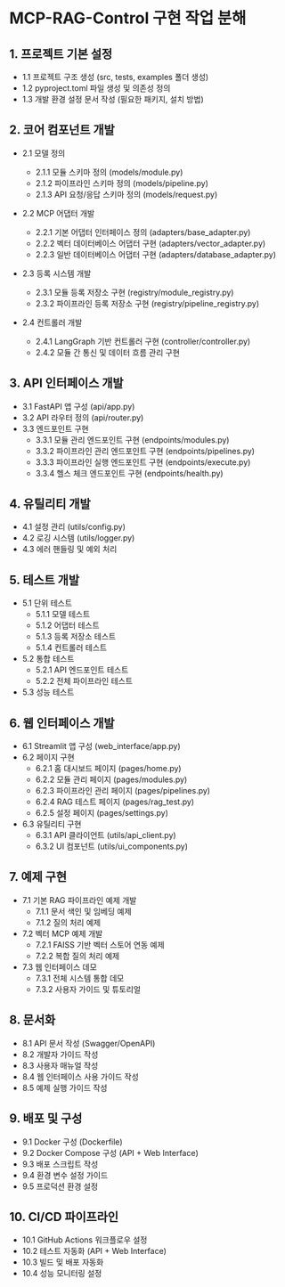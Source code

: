 # MCP-RAG-Control 구현 작업 분해

## 1. 프로젝트 기본 설정
- 1.1 프로젝트 구조 생성 (src, tests, examples 폴더 생성)
- 1.2 pyproject.toml 파일 생성 및 의존성 정의
- 1.3 개발 환경 설정 문서 작성 (필요한 패키지, 설치 방법)

## 2. 코어 컴포넌트 개발
- 2.1 모델 정의
  - 2.1.1 모듈 스키마 정의 (models/module.py)
  - 2.1.2 파이프라인 스키마 정의 (models/pipeline.py)
  - 2.1.3 API 요청/응답 스키마 정의 (models/request.py)

- 2.2 MCP 어댑터 개발
  - 2.2.1 기본 어댑터 인터페이스 정의 (adapters/base_adapter.py)
  - 2.2.2 벡터 데이터베이스 어댑터 구현 (adapters/vector_adapter.py)
  - 2.2.3 일반 데이터베이스 어댑터 구현 (adapters/database_adapter.py)

- 2.3 등록 시스템 개발
  - 2.3.1 모듈 등록 저장소 구현 (registry/module_registry.py)
  - 2.3.2 파이프라인 등록 저장소 구현 (registry/pipeline_registry.py)

- 2.4 컨트롤러 개발
  - 2.4.1 LangGraph 기반 컨트롤러 구현 (controller/controller.py)
  - 2.4.2 모듈 간 통신 및 데이터 흐름 관리 구현

## 3. API 인터페이스 개발
- 3.1 FastAPI 앱 구성 (api/app.py)
- 3.2 API 라우터 정의 (api/router.py)
- 3.3 엔드포인트 구현
  - 3.3.1 모듈 관리 엔드포인트 구현 (endpoints/modules.py)
  - 3.3.2 파이프라인 관리 엔드포인트 구현 (endpoints/pipelines.py)
  - 3.3.3 파이프라인 실행 엔드포인트 구현 (endpoints/execute.py)
  - 3.3.4 헬스 체크 엔드포인트 구현 (endpoints/health.py)

## 4. 유틸리티 개발
- 4.1 설정 관리 (utils/config.py)
- 4.2 로깅 시스템 (utils/logger.py)
- 4.3 에러 핸들링 및 예외 처리

## 5. 테스트 개발
- 5.1 단위 테스트
  - 5.1.1 모델 테스트
  - 5.1.2 어댑터 테스트
  - 5.1.3 등록 저장소 테스트
  - 5.1.4 컨트롤러 테스트
- 5.2 통합 테스트
  - 5.2.1 API 엔드포인트 테스트
  - 5.2.2 전체 파이프라인 테스트
- 5.3 성능 테스트

## 6. 웹 인터페이스 개발
- 6.1 Streamlit 앱 구성 (web_interface/app.py)
- 6.2 페이지 구현
  - 6.2.1 홈 대시보드 페이지 (pages/home.py)
  - 6.2.2 모듈 관리 페이지 (pages/modules.py)
  - 6.2.3 파이프라인 관리 페이지 (pages/pipelines.py)
  - 6.2.4 RAG 테스트 페이지 (pages/rag_test.py)
  - 6.2.5 설정 페이지 (pages/settings.py)
- 6.3 유틸리티 구현
  - 6.3.1 API 클라이언트 (utils/api_client.py)
  - 6.3.2 UI 컴포넌트 (utils/ui_components.py)

## 7. 예제 구현
- 7.1 기본 RAG 파이프라인 예제 개발
  - 7.1.1 문서 색인 및 임베딩 예제
  - 7.1.2 질의 처리 예제
- 7.2 벡터 MCP 예제 개발
  - 7.2.1 FAISS 기반 벡터 스토어 연동 예제
  - 7.2.2 복합 질의 처리 예제
- 7.3 웹 인터페이스 데모
  - 7.3.1 전체 시스템 통합 데모
  - 7.3.2 사용자 가이드 및 튜토리얼

## 8. 문서화
- 8.1 API 문서 작성 (Swagger/OpenAPI)
- 8.2 개발자 가이드 작성
- 8.3 사용자 매뉴얼 작성
- 8.4 웹 인터페이스 사용 가이드 작성
- 8.5 예제 실행 가이드 작성

## 9. 배포 및 구성
- 9.1 Docker 구성 (Dockerfile)
- 9.2 Docker Compose 구성 (API + Web Interface)
- 9.3 배포 스크립트 작성
- 9.4 환경 변수 설정 가이드
- 9.5 프로덕션 환경 설정

## 10. CI/CD 파이프라인
- 10.1 GitHub Actions 워크플로우 설정
- 10.2 테스트 자동화 (API + Web Interface)
- 10.3 빌드 및 배포 자동화
- 10.4 성능 모니터링 설정